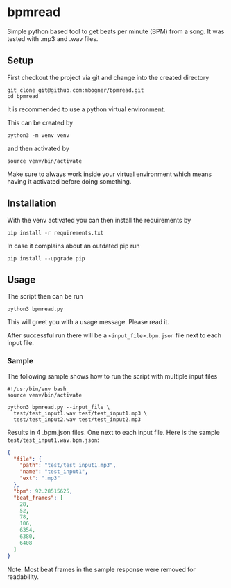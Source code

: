 # bpmread

Simple python based tool to get beats per minute (BPM) from a song. It was tested with .mp3 and .wav files.

## Setup

First checkout the project via git and change into the created directory

```shell
git clone git@github.com:mbogner/bpmread.git
cd bpmread
```

It is recommended to use a python virtual environment.

This can be created by

```shell
python3 -m venv venv
```

and then activated by

```shell
source venv/bin/activate
```

Make sure to always work inside your virtual environment which means having it activated before doing something.

## Installation

With the venv activated you can then install the requirements by

```shell
pip install -r requirements.txt
```

In case it complains about an outdated pip run

```shell
pip install --upgrade pip
```

## Usage

The script then can be run

```shell
python3 bpmread.py
```

This will greet you with a usage message. Please read it.

After successful run there will be a `<input_file>.bpm.json` file next to each input file.

### Sample

The following sample shows how to run the script with multiple input files

```shell
#!/usr/bin/env bash
source venv/bin/activate

python3 bpmread.py --input_file \
  test/test_input1.wav test/test_input1.mp3 \
  test/test_input2.wav test/test_input2.mp3
```

Results in 4 .bpm.json files. One next to each input file. Here is the sample `test/test_input1.wav.bpm.json`:

```json
{
  "file": {
    "path": "test/test_input1.mp3",
    "name": "test_input1",
    "ext": ".mp3"
  },
  "bpm": 92.28515625,
  "beat_frames": [
    28,
    52,
    78,
    106,
    6354,
    6380,
    6408
  ]
}
```

Note: Most beat frames in the sample response were removed for readability.